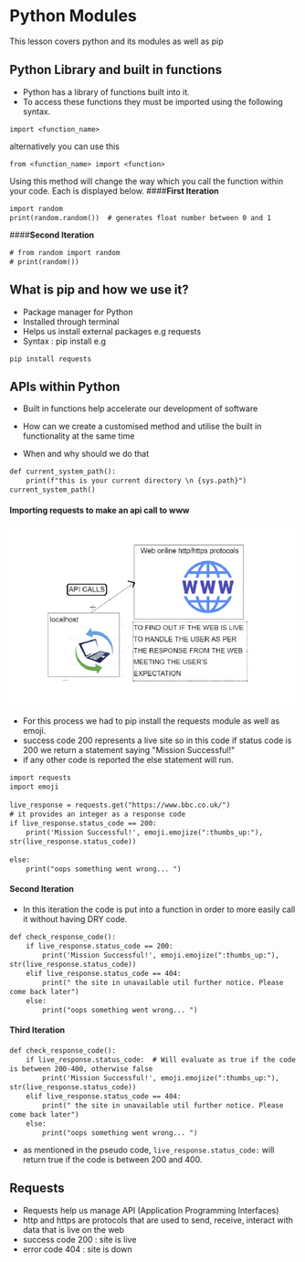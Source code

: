 # Python Modules
This lesson covers python and its modules as well as pip

## Python Library and built in functions
- Python has a library of functions built into it.
- To access these functions they must be imported using the following syntax.
```
import <function_name> 
```
alternatively you can use this
```
from <function_name> import <function>
```
Using this method will change the way which you call the function within your code. Each is displayed below.
####**First Iteration**
```
import random
print(random.random())  # generates float number between 0 and 1
```
####**Second Iteration**
```
# from random import random
# print(random())
```
## What is pip and how we use it?
- Package manager for Python
- Installed through terminal
- Helps us install external packages e.g requests
- Syntax : pip install <name of package> e.g
```
pip install requests
```

## APIs within Python

- Built in functions help accelerate our development of software


- How can we create a customised method and utilise the built in functionality at the same time
- When and why should we do that
```
def current_system_path():
    print(f"this is your current directory \n {sys.path}")
current_system_path()

```
#### Importing requests to make an api call to www
![](images/API.png)
- For this process we had to pip install the requests module as well as emoji.
- success code 200 represents a live site so in this code if status code is 200 we return a statement saying "Mission Successful!"
- if any other code is reported the else statement will run.
```
import requests
import emoji

live_response = requests.get("https://www.bbc.co.uk/")
# it provides an integer as a response code
if live_response.status_code == 200:
    print('Mission Successful!', emoji.emojize(":thumbs_up:"), str(live_response.status_code))

else:
    print("oops something went wrong... ")
```
#### Second Iteration
- In this iteration the code is put into a function in order to more easily call it without having DRY code.
```
def check_response_code():
    if live_response.status_code == 200:
        print('Mission Successful!', emoji.emojize(":thumbs_up:"), str(live_response.status_code))
    elif live_response.status_code == 404:
        print(" the site in unavailable util further notice. Please come back later")
    else:
        print("oops something went wrong... ")
```
#### Third Iteration
```
def check_response_code():
    if live_response.status_code:  # Will evaluate as true if the code is between 200-400, otherwise false
        print('Mission Successful!', emoji.emojize(":thumbs_up:"), str(live_response.status_code))
    elif live_response.status_code == 404:
        print(" the site in unavailable util further notice. Please come back later")
    else:
        print("oops something went wrong... ")
```
- as mentioned in the pseudo code, ```live_response.status_code:``` will return true if the code is between 200 and 400.
## Requests
- Requests help us manage API (Application Programming Interfaces)
- http and https are protocols that are used to send, receive, interact with data that is live on the web
- success code 200 : site is live
- error code 404 : site is down

